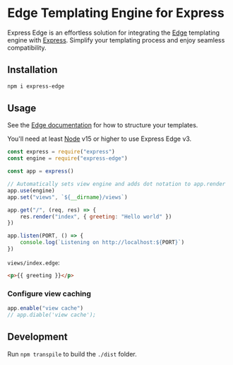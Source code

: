# Edge Templating Engine for Express

Express Edge is an effortless solution for integrating the [Edge](https://github.com/edge-js/edge) templating engine with [Express](https://github.com/expressjs/express). Simplify your templating process and enjoy seamless compatibility.

## Installation

```bash
npm i express-edge
```

## Usage

See the [Edge documentation](https://docs.adonisjs.com/guides/views/introduction) for how to structure your templates.

You'll need at least [Node](https://github.com/nodejs/node) v15 or higher to use Express Edge v3.

```js
const express = require("express")
const engine = require("express-edge")

const app = express()

// Automatically sets view engine and adds dot notation to app.render
app.use(engine)
app.set("views", `${__dirname}/views`)

app.get("/", (req, res) => {
    res.render("index", { greeting: "Hello world" })
})

app.listen(PORT, () => {
    console.log(`Listening on http://localhost:${PORT}`)
})
```

`views/index.edge`:

```html
<p>{{ greeting }}</p>
```

### Configure view caching

```js
app.enable("view cache")
// app.diable('view cache');
```

## Development

Run `npm transpile` to build the `./dist` folder.
